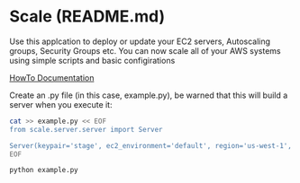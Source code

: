 # Scale (README.md)

Use this applcation to deploy or update your EC2 servers, Autoscaling groups, Security Groups etc. You can now scale all of your AWS systems using simple scripts and basic configirations

[HowTo Documentation](https://github.com/darthguinea/scale/wiki)

Create an .py file (in this case, example.py), 
be warned that this will build a server when you execute it:
```bash
cat >> example.py << EOF
from scale.server.server import Server

Server(keypair='stage', ec2_environment='default', region='us-west-1', name='my_awesome_server').create()
EOF

python example.py
```
